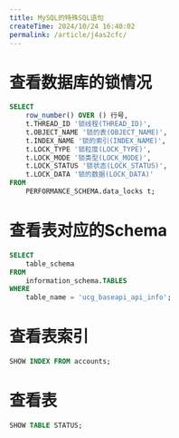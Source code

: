```yaml
---
title: MySQL的特殊SQL语句
createTime: 2024/10/24 16:40:02
permalink: /article/j4as2cfc/
---
```

# 查看数据库的锁情况
```sql
SELECT
	row_number() OVER () 行号,
	t.THREAD_ID '锁线程(THREAD_ID)',
	t.OBJECT_NAME '锁的表(OBJECT_NAME)',
	t.INDEX_NAME '锁的索引(INDEX_NAME)',
	t.LOCK_TYPE '锁粒度(LOCK_TYPE)',
	t.LOCK_MODE '锁类型(LOCK_MODE)',
	t.LOCK_STATUS '锁状态(LOCK_STATUS)',
	t.LOCK_DATA '锁的数据(LOCK_DATA)' 
FROM
	PERFORMANCE_SCHEMA.data_locks t;
```

# 查看表对应的Schema
```sql
SELECT
	table_schema 
FROM
	information_schema.TABLES 
WHERE
	table_name = 'ucg_baseapi_api_info';
```

# 查看表索引
```sql
SHOW INDEX FROM accounts;
```

# 查看表
```sql
SHOW TABLE STATUS;
```
